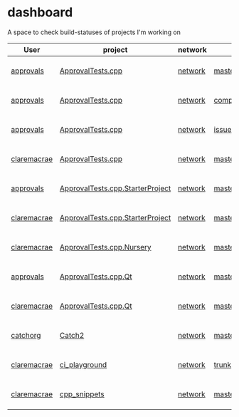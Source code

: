 <a id="top"></a>
# dashboard
A space to check build-statuses of projects I'm working on

| User | project | network | branch | [Travis](https://travis-ci.com/claremacrae/) | [Appveyor](https://ci.appveyor.com/projects) | GitHub |
| ------------- | -------------- | --- | --- | --- | --- | --- |
| [approvals](https://github.com/approvals/) | [ApprovalTests.cpp](https://github.com/approvals/ApprovalTests.cpp/) | [network](https://github.com/approvals/ApprovalTests.cpp/network) | [master](https://github.com/approvals/ApprovalTests.cpp/commits/master) | [![Build Status](https://api.travis-ci.org/approvals/ApprovalTests.cpp.svg?branch=master)](https://travis-ci.org/approvals/ApprovalTests.cpp/branches) |[![Build status](https://ci.appveyor.com/api/projects/status/lf3i76ije89oihi5/branch/master?svg=true)](https://ci.appveyor.com/project/isidore/approvaltests-cpp/branch/master) | [![Build Status](https://github.com/approvals/ApprovalTests.cpp/workflows/build/badge.svg?branch=master)](https://github.com/approvals/ApprovalTests.cpp/actions?query=branch%3Amaster) |
| [approvals](https://github.com/approvals/) | [ApprovalTests.cpp](https://github.com/approvals/ApprovalTests.cpp/) | [network](https://github.com/approvals/ApprovalTests.cpp/network) | [compile_time_ninja_check_74](https://github.com/approvals/ApprovalTests.cpp/commits/compile_time_ninja_check_74) | [![Build Status](https://api.travis-ci.org/approvals/ApprovalTests.cpp.svg?branch=compile_time_ninja_check_74)](https://travis-ci.org/approvals/ApprovalTests.cpp/branches) |[![Build status](https://ci.appveyor.com/api/projects/status/lf3i76ije89oihi5/branch/compile_time_ninja_check_74?svg=true)](https://ci.appveyor.com/project/isidore/approvaltests-cpp/branch/compile_time_ninja_check_74) | [![Build Status](https://github.com/approvals/ApprovalTests.cpp/workflows/build/badge.svg?branch=compile_time_ninja_check_74)](https://github.com/approvals/ApprovalTests.cpp/actions?query=branch%3Acompile_time_ninja_check_74) |
| [approvals](https://github.com/approvals/) | [ApprovalTests.cpp](https://github.com/approvals/ApprovalTests.cpp/) | [network](https://github.com/approvals/ApprovalTests.cpp/network) | [issue38_long_filenames](https://github.com/approvals/ApprovalTests.cpp/commits/issue38_long_filenames) | [![Build Status](https://api.travis-ci.org/approvals/ApprovalTests.cpp.svg?branch=issue38_long_filenames)](https://travis-ci.org/approvals/ApprovalTests.cpp/branches) |[![Build status](https://ci.appveyor.com/api/projects/status/lf3i76ije89oihi5/branch/issue38_long_filenames?svg=true)](https://ci.appveyor.com/project/isidore/approvaltests-cpp/branch/issue38_long_filenames) | [![Build Status](https://github.com/approvals/ApprovalTests.cpp/workflows/build/badge.svg?branch=issue38_long_filenames)](https://github.com/approvals/ApprovalTests.cpp/actions?query=branch%3Aissue38_long_filenames) |
| [claremacrae](https://github.com/claremacrae/) | [ApprovalTests.cpp](https://github.com/claremacrae/ApprovalTests.cpp/) | [network](https://github.com/claremacrae/ApprovalTests.cpp/network) | [master](https://github.com/claremacrae/ApprovalTests.cpp/commits/master) | [![Build Status](https://travis-ci.com/claremacrae/ApprovalTests.cpp.svg?branch=master)](https://travis-ci.com/claremacrae/ApprovalTests.cpp/branches) |[![Build status](https://ci.appveyor.com/api/projects/status/37smtsp3a694okv8/branch/master?svg=true)](https://ci.appveyor.com/project/claremacrae/approvaltests-cpp/branch/master) | &nbsp; |
| [approvals](https://github.com/approvals/) | [ApprovalTests.cpp.StarterProject](https://github.com/approvals/ApprovalTests.cpp.StarterProject/) | [network](https://github.com/approvals/ApprovalTests.cpp.StarterProject/network) | [master](https://github.com/approvals/ApprovalTests.cpp.StarterProject/commits/master) | [![Build Status](https://api.travis-ci.org/approvals/ApprovalTests.cpp.StarterProject.svg?branch=master)](https://travis-ci.org/approvals/ApprovalTests.cpp.StarterProject/branches) |&nbsp; | &nbsp; |
| [claremacrae](https://github.com/claremacrae/) | [ApprovalTests.cpp.StarterProject](https://github.com/claremacrae/ApprovalTests.cpp.StarterProject/) | [network](https://github.com/claremacrae/ApprovalTests.cpp.StarterProject/network) | [master](https://github.com/claremacrae/ApprovalTests.cpp.StarterProject/commits/master) | [![Build Status](https://travis-ci.com/claremacrae/ApprovalTests.cpp.StarterProject.svg?branch=master)](https://travis-ci.com/claremacrae/ApprovalTests.cpp.StarterProject/branches) |[![Build status](https://ci.appveyor.com/api/projects/status/mu8a5uib1ha7sx41/branch/master?svg=true)](https://ci.appveyor.com/project/claremacrae/approvaltests-cpp-starterproject/branch/master) | &nbsp; |
| [claremacrae](https://github.com/claremacrae/) | [ApprovalTests.cpp.Nursery](https://github.com/claremacrae/ApprovalTests.cpp.Nursery/) | [network](https://github.com/claremacrae/ApprovalTests.cpp.Nursery/network) | [master](https://github.com/claremacrae/ApprovalTests.cpp.Nursery/commits/master) | [![Build Status](https://travis-ci.com/claremacrae/ApprovalTests.cpp.Nursery.svg?branch=master)](https://travis-ci.com/claremacrae/ApprovalTests.cpp.Nursery/branches) |[![Build status](https://ci.appveyor.com/api/projects/status/iqtnpa83t13os98v/branch/master?svg=true)](https://ci.appveyor.com/project/claremacrae/approvaltests-cpp-nursery/branch/master) | &nbsp; |
| [approvals](https://github.com/approvals/) | [ApprovalTests.cpp.Qt](https://github.com/approvals/ApprovalTests.cpp.Qt/) | [network](https://github.com/approvals/ApprovalTests.cpp.Qt/network) | [master](https://github.com/approvals/ApprovalTests.cpp.Qt/commits/master) | [![Build Status](https://travis-ci.com/approvals/ApprovalTests.cpp.Qt.svg?branch=master)](https://travis-ci.com/approvals/ApprovalTests.cpp.Qt/branches) |&nbsp; | &nbsp; |
| [claremacrae](https://github.com/claremacrae/) | [ApprovalTests.cpp.Qt](https://github.com/claremacrae/ApprovalTests.cpp.Qt/) | [network](https://github.com/claremacrae/ApprovalTests.cpp.Qt/network) | [master](https://github.com/claremacrae/ApprovalTests.cpp.Qt/commits/master) | [![Build Status](https://travis-ci.com/claremacrae/ApprovalTests.cpp.Qt.svg?branch=master)](https://travis-ci.com/claremacrae/ApprovalTests.cpp.Qt/branches) |[![Build status](https://ci.appveyor.com/api/projects/status/g60qbttap7m5nul2/branch/master?svg=true)](https://ci.appveyor.com/project/claremacrae/approvaltests-cpp-qt/branch/master) | &nbsp; |
| [catchorg](https://github.com/catchorg/) | [Catch2](https://github.com/catchorg/Catch2/) | [network](https://github.com/catchorg/Catch2/network) | [master](https://github.com/catchorg/Catch2/commits/master) | [![Build Status](https://api.travis-ci.org/catchorg/Catch2.svg?branch=master)](https://travis-ci.org/catchorg/Catch2/branches) |&nbsp; | &nbsp; |
| [claremacrae](https://github.com/claremacrae/) | [ci_playground](https://github.com/claremacrae/ci_playground/) | [network](https://github.com/claremacrae/ci_playground/network) | [trunk](https://github.com/claremacrae/ci_playground/commits/trunk) | [![Build Status](https://travis-ci.com/claremacrae/ci_playground.svg?branch=trunk)](https://travis-ci.com/claremacrae/ci_playground/branches) |[![Build status](https://ci.appveyor.com/api/projects/status/cbksrgvypq5vksy2/branch/trunk?svg=true)](https://ci.appveyor.com/project/claremacrae/ci-playground/branch/trunk) | &nbsp; |
| [claremacrae](https://github.com/claremacrae/) | [cpp_snippets](https://github.com/claremacrae/cpp_snippets/) | [network](https://github.com/claremacrae/cpp_snippets/network) | [master](https://github.com/claremacrae/cpp_snippets/commits/master) | [![Build Status](https://travis-ci.com/claremacrae/cpp_snippets.svg?branch=master)](https://travis-ci.com/claremacrae/cpp_snippets/branches) |[![Build status](https://ci.appveyor.com/api/projects/status/hqf8xh615dyp3u4l/branch/master?svg=true)](https://ci.appveyor.com/project/claremacrae/cpp-snippets/branch/master) | &nbsp; |
